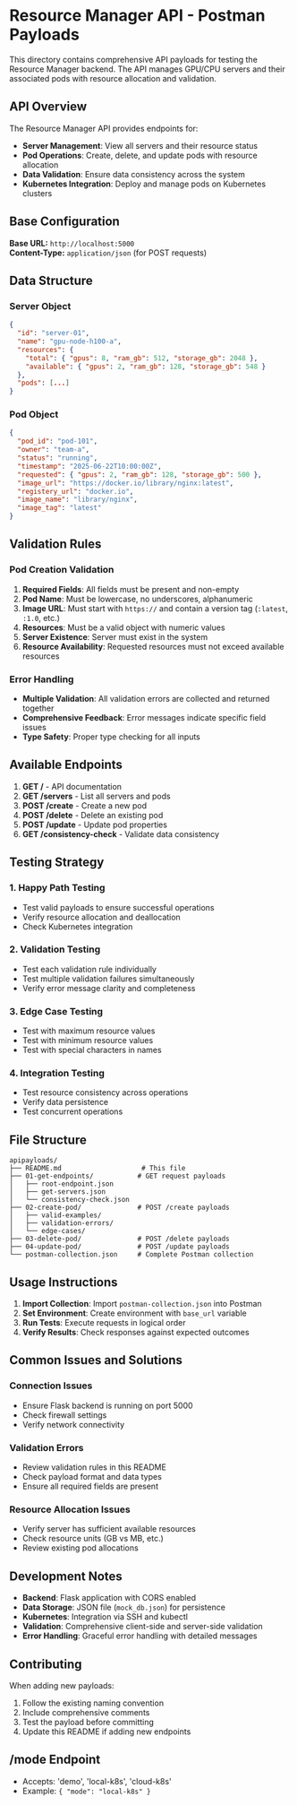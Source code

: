 # Resource Manager API - Postman Payloads

This directory contains comprehensive API payloads for testing the Resource Manager backend. The API manages GPU/CPU servers and their associated pods with resource allocation and validation.

## API Overview

The Resource Manager API provides endpoints for:
- **Server Management**: View all servers and their resource status
- **Pod Operations**: Create, delete, and update pods with resource allocation
- **Data Validation**: Ensure data consistency across the system
- **Kubernetes Integration**: Deploy and manage pods on Kubernetes clusters

## Base Configuration

**Base URL:** `http://localhost:5000`  
**Content-Type:** `application/json` (for POST requests)

## Data Structure

### Server Object
```json
{
  "id": "server-01",
  "name": "gpu-node-h100-a",
  "resources": {
    "total": { "gpus": 8, "ram_gb": 512, "storage_gb": 2048 },
    "available": { "gpus": 2, "ram_gb": 128, "storage_gb": 548 }
  },
  "pods": [...]
}
```

### Pod Object
```json
{
  "pod_id": "pod-101",
  "owner": "team-a",
  "status": "running",
  "timestamp": "2025-06-22T10:00:00Z",
  "requested": { "gpus": 2, "ram_gb": 128, "storage_gb": 500 },
  "image_url": "https://docker.io/library/nginx:latest",
  "registery_url": "docker.io",
  "image_name": "library/nginx",
  "image_tag": "latest"
}
```

## Validation Rules

### Pod Creation Validation
1. **Required Fields**: All fields must be present and non-empty
2. **Pod Name**: Must be lowercase, no underscores, alphanumeric
3. **Image URL**: Must start with `https://` and contain a version tag (`:latest`, `:1.0`, etc.)
4. **Resources**: Must be a valid object with numeric values
5. **Server Existence**: Server must exist in the system
6. **Resource Availability**: Requested resources must not exceed available resources

### Error Handling
- **Multiple Validation**: All validation errors are collected and returned together
- **Comprehensive Feedback**: Error messages indicate specific field issues
- **Type Safety**: Proper type checking for all inputs

## Available Endpoints

1. **GET /** - API documentation
2. **GET /servers** - List all servers and pods
3. **POST /create** - Create a new pod
4. **POST /delete** - Delete an existing pod
5. **POST /update** - Update pod properties
6. **GET /consistency-check** - Validate data consistency

## Testing Strategy

### 1. Happy Path Testing
- Test valid payloads to ensure successful operations
- Verify resource allocation and deallocation
- Check Kubernetes integration

### 2. Validation Testing
- Test each validation rule individually
- Test multiple validation failures simultaneously
- Verify error message clarity and completeness

### 3. Edge Case Testing
- Test with maximum resource values
- Test with minimum resource values
- Test with special characters in names

### 4. Integration Testing
- Test resource consistency across operations
- Verify data persistence
- Test concurrent operations

## File Structure

```
apipayloads/
├── README.md                    # This file
├── 01-get-endpoints/           # GET request payloads
│   ├── root-endpoint.json
│   ├── get-servers.json
│   └── consistency-check.json
├── 02-create-pod/              # POST /create payloads
│   ├── valid-examples/
│   ├── validation-errors/
│   └── edge-cases/
├── 03-delete-pod/              # POST /delete payloads
├── 04-update-pod/              # POST /update payloads
└── postman-collection.json     # Complete Postman collection
```

## Usage Instructions

1. **Import Collection**: Import `postman-collection.json` into Postman
2. **Set Environment**: Create environment with `base_url` variable
3. **Run Tests**: Execute requests in logical order
4. **Verify Results**: Check responses against expected outcomes

## Common Issues and Solutions

### Connection Issues
- Ensure Flask backend is running on port 5000
- Check firewall settings
- Verify network connectivity

### Validation Errors
- Review validation rules in this README
- Check payload format and data types
- Ensure all required fields are present

### Resource Allocation Issues
- Verify server has sufficient available resources
- Check resource units (GB vs MB, etc.)
- Review existing pod allocations

## Development Notes

- **Backend**: Flask application with CORS enabled
- **Data Storage**: JSON file (`mock_db.json`) for persistence
- **Kubernetes**: Integration via SSH and kubectl
- **Validation**: Comprehensive client-side and server-side validation
- **Error Handling**: Graceful error handling with detailed messages

## Contributing

When adding new payloads:
1. Follow the existing naming convention
2. Include comprehensive comments
3. Test the payload before committing
4. Update this README if adding new endpoints 

## /mode Endpoint

- Accepts: 'demo', 'local-k8s', 'cloud-k8s'
- Example: `{ "mode": "local-k8s" }` 